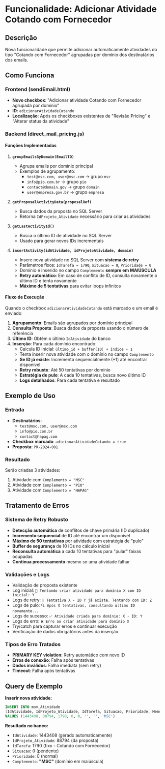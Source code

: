 # Funcionalidade: Adicionar Atividade Cotando com Fornecedor

## Descrição
Nova funcionalidade que permite adicionar automaticamente atividades do tipo "Cotando com Fornecedor" agrupadas por domínio dos destinatários dos emails.

## Como Funciona

### Frontend (sendEmail.html)
- **Novo checkbox**: "Adicionar atividade Cotando com Fornecedor agrupada por domínio"
- **ID**: `adicionarAtividadeCotando`
- **Localização**: Após os checkboxes existentes de "Revisão Pricing" e "Alterar status da atividade"

### Backend (direct_mail_pricing.js)

#### Funções Implementadas

1. **`groupEmailsByDomain(EmailTO)`**
   - Agrupa emails por domínio principal
   - Exemplos de agrupamento:
     - `test@msc.com, user@msc.com` → grupo `msc`
     - `info@pio.com.br` → grupo `pio`  
     - `contact@domain.gov` → grupo `domain`
     - `user@empresa.gov.br` → grupo `empresa`

2. **`getProposalActivityData(proposalRef)`**
   - Busca dados da proposta no SQL Server
   - Retorna `IdProjeto_Atividade` necessário para criar as atividades

3. **`getLastActivityId()`**
   - Busca o último ID de atividade no SQL Server
   - Usado para gerar novos IDs incrementais

4. **`insertActivity(idAtividade, idProjetoAtividade, domain)`**
   - Insere nova atividade no SQL Server com **sistema de retry**
   - Parâmetros fixos: `IdTarefa = 1790`, `Situacao = 0`, `Prioridade = 0`
   - Domínio é inserido no campo `Complemento` **sempre em MAIÚSCULA**
   - **Retry automático**: Em caso de conflito de ID, consulta novamente o último ID e tenta novamente
   - **Máximo de 5 tentativas** para evitar loops infinitos

#### Fluxo de Execução

Quando o checkbox `adicionarAtividadeCotando` está marcado e um email é enviado:

1. **Agrupamento**: Emails são agrupados por domínio principal
2. **Consulta Proposta**: Busca dados da proposta usando o número de referência
3. **Último ID**: Obtém o último `IdAtividade` do banco
4. **Inserção**: Para cada domínio encontrado:
   - Calcula ID inicial: `último_id + buffer(10) + índice + 1`
   - Tenta inserir nova atividade com o domínio no campo `Complemento`
   - **Se ID já existe**: Incrementa sequencialmente (+1) até encontrar disponível
   - **Retry robusto**: Até 50 tentativas por domínio
   - **Estratégia de pulo**: A cada 10 tentativas, busca novo último ID
   - **Logs detalhados**: Para cada tentativa e resultado

## Exemplo de Uso

### Entrada
- **Destinatários**: 
  - `test@msc.com, user@msc.com`
  - `info@pio.com.br` 
  - `contact@hapag.com`
- **Checkbox marcado**: `adicionarAtividadeCotando = true`
- **Proposta**: `PR-2024-001`

### Resultado
Serão criadas 3 atividades:
1. Atividade com `Complemento = "MSC"`
2. Atividade com `Complemento = "PIO"`  
3. Atividade com `Complemento = "HAPAG"`

## Tratamento de Erros

### Sistema de Retry Robusto
- **Detecção automática** de conflitos de chave primária (ID duplicado)
- **Incremento sequencial** de ID até encontrar um disponível  
- **Máximo de 50 tentativas** por atividade com estratégia de "pulo"
- **Buffer de segurança** de 10 IDs no cálculo inicial
- **Reconsulta automática** a cada 10 tentativas para "pular" faixas ocupadas
- **Continua processamento** mesmo se uma atividade falhar

### Validações e Logs
- Validação de proposta existente
- Log inicial: `🎯 Tentando criar atividade para domínio X com ID inicial: Y`
- Logs de retry: `🔄 Tentativa X - ID Y já existe. Tentando com ID: Z`
- Logs de pulo: `🔍 Após X tentativas, consultando último ID novamente...`
- Logs de sucesso: `✅ Atividade criada para domínio: X - ID: Y`
- Logs de erro: `❌ Erro ao criar atividade para domínio X`
- Try/catch para capturar erros e continuar execução
- Verificação de dados obrigatórios antes da inserção

### Tipos de Erro Tratados
- **PRIMARY KEY violation**: Retry automático com novo ID
- **Erros de conexão**: Falha após tentativas
- **Dados inválidos**: Falha imediata (sem retry)
- **Timeout**: Falha após tentativas

## Query de Exemplo

**Inserir nova atividade:**
```sql
INSERT INTO mov_Atividade
(IdAtividade, IdProjeto_Atividade, IdTarefa, Situacao, Prioridade, Mensagem_Automatica, Acompanhamento_Automatico, Complemento) 
VALUES (1443408, 88794, 1790, 0, 0, '', '', 'MSC')
```

**Resultado no banco:**
- `IdAtividade`: 1443408 (gerado automaticamente)
- `IdProjeto_Atividade`: 88794 (da proposta)
- `IdTarefa`: 1790 (fixo - Cotando com Fornecedor)
- `Situacao`: 0 (pendente)
- `Prioridade`: 0 (normal)
- `Complemento`: **"MSC"** (domínio em maiúscula) 